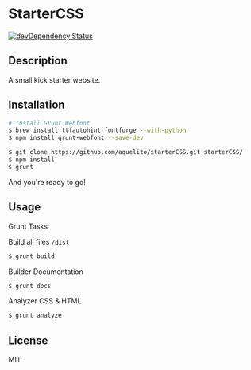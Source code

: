 # StarterCSS

[![devDependency Status](https://david-dm.org/aquelito/starterCSS.png)](https://david-dm.org/aquelito/starterCSS#info=devDependencies)

## Description

A small kick starter website.

## Installation

```bash
# Install Grunt Webfont
$ brew install ttfautohint fontforge --with-python
$ npm install grunt-webfont --save-dev
```

```bash
$ git clone https://github.com/aquelito/starterCSS.git starterCSS/
$ npm install
$ grunt
```

And you're ready to go!

## Usage

Grunt Tasks

Build all files `/dist`

```bash
$ grunt build
```

Builder Documentation

```bash
$ grunt docs
```

Analyzer CSS & HTML

```bash
$ grunt analyze
```

## License

MIT
